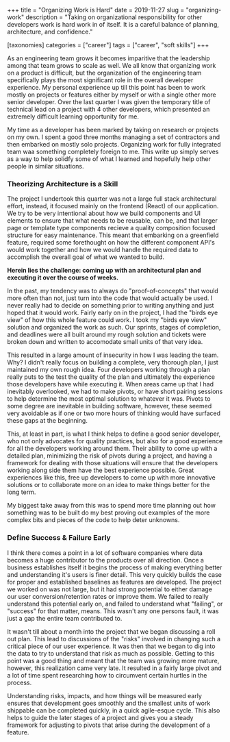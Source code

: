 +++
title = "Organizing Work is Hard"
date = 2019-11-27
slug = "organizing-work"
description = "Taking on organizational responsibility for other developers work is hard work in of itself. It is a careful balance of planning, architecture, and confidence."

[taxonomies]
categories = ["career"]
tags = ["career", "soft skills"]
+++

As an engineering team grows it becomes imparitive that the leadership among that team grows to scale as well. We all know that organizing work on a product is difficult, but the organization of the engineering team specifically plays the most significant role in the overall developer experience. My personal experience up till this point has been to work mostly on projects or features either by myself or with a single other more senior developer. Over the last quarter I was given the temporary title of technical lead on a project with 4 other developers, which presented an extremely difficult learning opportunity for me.

My time as a developer has been marked by taking on research or projects on my own. I spent a good three months managing a set of contractors and then embarked on mostly solo projects. Organizing work for fully integrated team waa something completely foreign to me. This write up simply serves as a way to help solidfy some of what I learned and hopefully help other people in similar situations.

### Theorizing Architecture is a Skill

The project I undertook this quarter was not a large full stack architectural effort, instead, it focused mainly on the frontend (React) of our application. We try to be very intentional about how we build components and UI elements to ensure that what needs to be reusable, can be, and that larger page or template type components recieve a quality composition focused structure for easy maintenance. This meant that embarking on a greenfield feature, required some forethought on how the different component API's would work together and how we would handle the required data to accomplish the overall goal of what we wanted to build.

**Herein lies the challenge: coming up with an architectural plan and executing it over the course of weeks.**

In the past, my tendency was to always do "proof-of-concepts" that would more often than not, just turn into the code that would actually be used. I never really had to decide on something prior to writing anything and just hoped that it would work. Fairly early on in the project, I had the "birds eye view" of how this whole feature could work. I took my "birds eye view" solution and organized the work as such. Our sprints, stages of completion, and deadlines were all built around my rough solution and tickets were broken down and written to accomodate small units of that very idea.

This resulted in a large amount of insecurity in how I was leading the team. Why? I didn't really focus on building a complete, very thorough plan, I just maintained my own rough idea. Four developers working through a plan really puts to the test the quality of the plan and ultimately the experience those developers have while executing it. When areas came up that I had inevitably overlooked, we had to make pivots, or have short pairing sessions to help determine the most optimal solution to whatever it was. Pivots to some degree are inevitable in building software, however, these seemed very avoidable as if one or two more hours of thinking would have surfaced these gaps at the beginning. 

This, at least in part, is what I think helps to define a good senior developer, who not only advocates for quality practices, but also for a good experience for all the developers working around them. Their ability to come up with a detailed plan, minimizing the risk of pivots during a project, and having a framework for dealing with those situations will ensure that the developers working along side them have the best experience possible. Great experiences like this, free up developers to come up with more innovative solutions or to collaborate more on an idea to make things better for the long term.

My biggest take away from this was to spend more time planning out how something was to be built do my best proving out examples of the more complex bits and pieces of the code to help deter unknowns.

### Define Success & Failure Early

I think there comes a point in a lot of software companies where data becomes a huge contributor to the products over all direction. Once a business establishes itself it begins the process of making everything better and understanding it's users is finer detail. This very quickly builds the case for proper and established baselines as features are developed. The project we worked on was not large, but it had strong potential to either damage our user conversion/retention rates or improve them. We failed to really understand this potential early on, and failed to understand what "failing", or "success" for that matter, means. This wasn't any one persons fault, it was just a gap the entire team contributed to.

It wasn't till about a month into the project that we began discussing a roll out plan. This lead to discussions of the "risks" involved in changing such a critical piece of our user experience. It was then that we began to dig into the data to try to understand that risk as much as possible. Getting to this point was a good thing and meant that the team was growing more mature, however, this realization came very late. It resulted in a fairly large pivot and a lot of time spent researching how to circumvent certain hurtles in the process.

Understanding risks, impacts, and how things will be measured early ensures that development goes smoothly and the smallest units of work shippable can be completed quickly, in a quick agile-esque cycle. This also helps to guide the later stages of a project and gives you a steady framework for adjusting to pivots that arise during the development of a feature.
